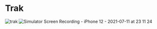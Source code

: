 # Trak

![trak](https://user-images.githubusercontent.com/47906114/125225269-fea60200-e29c-11eb-851b-a9f43299fbcd.jpeg)
![Simulator Screen Recording - iPhone 12 - 2021-07-11 at 23 11 24](https://user-images.githubusercontent.com/47906114/125225462-5e041200-e29d-11eb-97e3-03cb22edeac1.gif)


